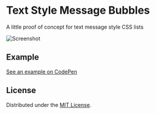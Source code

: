 # Text Style Message Bubbles
A little proof of concept for text message style CSS lists

![Screenshot](https://raw.githubusercontent.com/mwrouse/message-bubbles/master/images/screenshot.png)

## Example 
[See an example on CodePen](http://codepen.io/mwrouse/full/GZrKYb/)

## License
Distributed under the [MIT License](https://raw.githubusercontent.com/mwrouse/message-bubbles/master/LICENSE).

